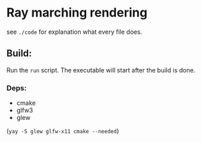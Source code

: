 # Ray marching rendering

see `./code` for explanation what every file does.  

## Build:
Run the `run` script. The executable will start after the build is done.

### Deps:
- cmake
- glfw3
- glew  

(`yay -S glew glfw-x11 cmake --needed`)
